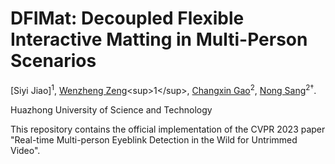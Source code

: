 # DFIMat: Decoupled Flexible Interactive Matting in Multi-Person Scenarios

[Siyi Jiao]<sup>1</sup>, [Wenzheng Zeng]([https://wenzhengzeng.github.io/](https://scholar.google.com.sg/citations?hl=en&user=RDTJO-4AAAAJ))<sup>1</sup>, [Changxin Gao](https://scholar.google.com/citations?user=4tku-lwAAAAJ&hl=zh-CN&oi=ao)<sup>2</sup>, [Nong Sang](https://scholar.google.com/citations?user=ky_ZowEAAAAJ&hl=zh-CN&oi=ao)<sup>2†</sup>.

Huazhong University of Science and Technology

This repository contains the official implementation of the CVPR 2023 paper "Real-time Multi-person Eyeblink Detection in the Wild for Untrimmed Video".

